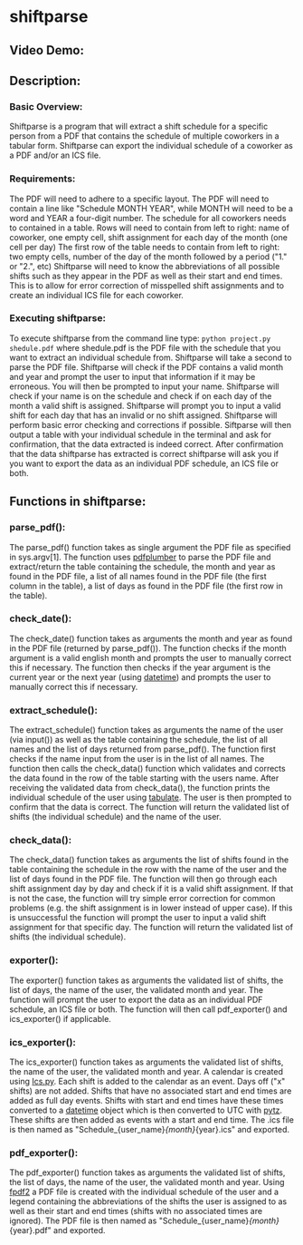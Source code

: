 # shiftparse
## Video Demo:  <URL HERE>
## Description:

### Basic Overview:
Shiftparse is a program that will extract a shift schedule for a specific person from a PDF that contains the schedule of multiple coworkers in a tabular form. Shiftparse can export the individual schedule of a coworker as a PDF and/or an ICS file.

### Requirements:
The PDF will need to adhere to a specific layout.
The PDF will need to contain a line like "Schedule MONTH YEAR", while MONTH will need to be a word and YEAR a four-digit number.
The schedule for all coworkers needs to contained in a table. Rows will need to contain from left to right: name of coworker, one empty cell, shift assignment for each day of the month (one cell per day)
The first row of the table needs to contain from left to right: two empty cells, number of the day of the month followed by a period ("1." or "2.", etc)
Shiftparse will need to know the abbreviations of all possible shifts such as they appear in the PDF as well as their start and end times. This is to allow for error correction of misspelled shift assignments and to create an individual ICS file for each coworker.

### Executing shiftparse:
To execute shiftparse from the command line type: `python project.py shedule.pdf` where shedule.pdf is the PDF file with the schedule that you want to extract an individual schedule from.
Shiftparse will take a second to parse the PDF file. Shiftparse will check if the PDF contains a valid month and year and prompt the user to input that information if it may be erroneous.
You will then be prompted to input your name. Shiftparse will check if your name is on the schedule and check if on each day of the month a valid shift is assigned. Shiftparse will prompt you to input a valid shift for each day that has an invalid or no shift assigned. Shiftparse will perform basic error checking and corrections if possible.
Siftparse will then output a table with your individual schedule in the terminal and ask for confirmation, that the data extracted is indeed correct.
After confirmation that the data shiftparse has extracted is correct shiftparse will ask you if you want to export the data as an individual PDF schedule, an ICS file or both.

## Functions in shiftparse:

### parse_pdf():
The parse_pdf() function takes as single argument the PDF file as specified in sys.argv[1]. The function uses [pdfplumber](https://pypi.org/project/pdfplumber/) to parse the PDF file and extract/return the table containing the schedule, the month and year as found in the PDF file, a list of all names found in the PDF file (the first column in the table), a list of days as found in the PDF file (the first row in the table).

### check_date():
The check_date() function takes as arguments the month and year as found in the PDF file (returned by parse_pdf()). The function checks if the month argument is a valid english month and prompts the user to manually correct this if necessary. The function then checks if the year argument is the current year or the next year (using [datetime](https://docs.python.org/3/library/datetime.html#module-datetime)) and prompts the user to manually correct this if necessary.

### extract_schedule():
The extract_schedule() function takes as arguments the name of the user (via input()) as well as the table containing the schedule, the list of all names and the list of days returned from parse_pdf(). The function first checks if the name input from the user is in the list of all names. The function then calls the check_data() function which validates and corrects the data found in the row of the table starting with the users name.
After receiving the validated data from check_data(), the function prints the individual schedule of the user using [tabulate](https://pypi.org/project/tabulate/). The user is then prompted to confirm that the data is correct. The function will return the validated list of shifts (the individual schedule) and the name of the user.

### check_data():
The check_data() function takes as arguments the list of shifts found in the table containing the schedule in the row with the name of the user and the list of days found in the PDF file. The function will then go through each shift assignment day by day and check if it is a valid shift assignment. If that is not the case, the function will try simple error correction for common problems (e.g. the shift assignment is in lower instead of upper case). If this is unsuccessful the function will prompt the user to input a valid shift assignment for that specific day.
The function will return the validated list of shifts (the individual schedule).

### exporter():
The exporter() function takes as arguments the validated list of shifts, the list of days, the name of the user, the validated month and year. The function will prompt the user to export the data as an individual PDF schedule, an ICS file or both.
The function will then call pdf_exporter() and ics_exporter() if applicable.

### ics_exporter():
The ics_exporter() function takes as arguments the validated list of shifts, the name of the user, the validated month and year. A calendar is created using [Ics.py]( https://pypi.org/project/ics/). Each shift is added to the calendar as an event. Days off ("x" shifts) are not added. Shifts that have no associated start and end times are added as full day events. Shifts with start and end times have these times converted to a [datetime](https://docs.python.org/3/library/datetime.html#module-datetime) object which is then converted to UTC with [pytz](https://pypi.org/project/pytz/). These shifts are then added as events with a start and end time.
The .ics file is then named as "Schedule_{user_name}_{month}_{year}.ics" and exported.

### pdf_exporter():
The pdf_exporter() function takes as arguments the validated list of shifts, the list of days, the name of the user, the validated month and year. Using [fpdf2]( https://pypi.org/project/fpdf2/) a PDF file is created with the individual schedule of the user and a legend containing the abbreviations of the shifts the user is assigned to as well as their start and end times (shifts with no associated times are ignored).
The PDF file is then named as "Schedule_{user_name}_{month}_{year}.pdf" and exported.
